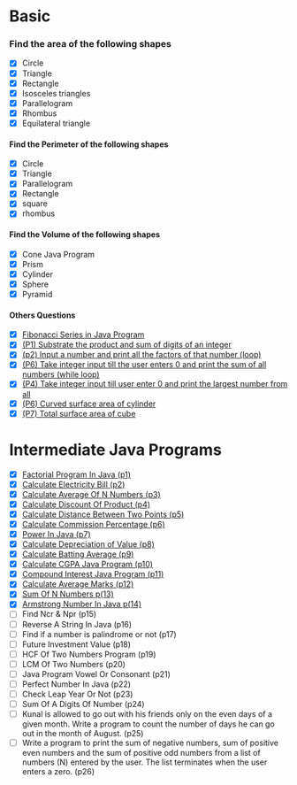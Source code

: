 # Basic
### Find the area of the following shapes 
- [x] Circle 
- [x] Triangle 
- [x] Rectangle 
- [x] Isosceles triangles 
- [x] Parallelogram
- [x] Rhombus
- [x] Equilateral triangle

#### Find the Perimeter of the following shapes 
- [x] Circle
- [x] Triangle
- [x] Parallelogram
- [x] Rectangle 
- [x] square
- [x] rhombus
   
#### Find the Volume of the following shapes 
- [x] Cone Java Program
- [x] Prism
- [x] Cylinder
- [x] Sphere
- [x] Pyramid

#### Others Questions
- [x] [Fibonacci Series in Java Program](https://github.com/karanrao-github/Java-Practice-Programs/blob/main/002%20Conditionals%20and%20Loops/Basic/004%20Other%20Questions/fibonacci.java)
- [x] [(P1) Substrate the product and sum of digits of an integer](https://github.com/karanrao-github/Java-Practice-Programs/blob/main/002%20Conditionals%20and%20Loops/Basic/004%20Other%20Questions/p1.java)
- [x] [(p2) Input a number and print all the factors of that number (loop)](https://github.com/karanrao-github/Java-Practice-Programs/blob/main/002%20Conditionals%20and%20Loops/Basic/004%20Other%20Questions/p2.java)
- [x] [(P6) Take integer input till the user enters 0 and print the sum of all numbers (while loop)](https://github.com/karanrao-github/Java-Practice-Programs/blob/main/002%20Conditionals%20and%20Loops/Basic/004%20Other%20Questions/p6.java)
- [x] [(P4) Take integer input till user enter 0 and print the largest number from all]()
- [x] [(P6) Curved surface area of cylinder]()
- [x] [(P7) Total surface area of cube]()
  
# Intermediate Java Programs  
- [x] [Factorial Program In Java  (p1)](https://github.com/karanrao-github/Java-Practice-Programs/blob/main/002%20Conditionals%20and%20Loops/Intermediate/inter_p1.java)
- [x] [Calculate Electricity Bill (p2)](https://github.com/karanrao-github/Java-Practice-Programs/blob/main/002%20Conditionals%20and%20Loops/Intermediate/inter_p2.java)
- [x] [Calculate Average Of N Numbers (p3)](https://github.com/karanrao-github/Java-Practice-Programs/blob/main/002%20Conditionals%20and%20Loops/Intermediate/inter_p3.java)
- [x] [Calculate Discount Of Product  (p4)](https://github.com/karanrao-github/Java-Practice-Programs/blob/main/002%20Conditionals%20and%20Loops/Intermediate/inter_p4.java)
- [x] [Calculate Distance Between Two Points (p5)](https://github.com/karanrao-github/Java-Practice-Programs/blob/main/002%20Conditionals%20and%20Loops/Intermediate/inter_p5.java)  
- [x] [Calculate Commission Percentage (p6)](https://github.com/karanrao-github/Java-Practice-Programs/blob/main/002%20Conditionals%20and%20Loops/Intermediate/inter_p6.java)  
- [x] [Power In Java  (p7)](https://github.com/karanrao-github/Java-Practice-Programs/blob/main/002%20Conditionals%20and%20Loops/Intermediate/inter_p7.java)
- [x] [Calculate Depreciation of Value (p8)](https://github.com/karanrao-github/Java-Practice-Programs/blob/main/002%20Conditionals%20and%20Loops/Intermediate/inter_p8.java)
- [x] [Calculate Batting Average  (p9)](https://github.com/karanrao-github/Java-Practice-Programs/blob/main/002%20Conditionals%20and%20Loops/Intermediate/inter_p9.java)
- [x] [Calculate CGPA Java Program (p10)](https://github.com/karanrao-github/Java-Practice-Programs/blob/main/002%20Conditionals%20and%20Loops/Intermediate/inter_p10.java)
- [x] [Compound Interest Java Program (p11)](https://github.com/karanrao-github/Java-Practice-Programs/blob/main/002%20Conditionals%20and%20Loops/Intermediate/inter_p11.java) 
- [x] [Calculate Average Marks  (p12)](https://github.com/karanrao-github/Java-Practice-Programs/blob/main/002%20Conditionals%20and%20Loops/Intermediate/inter_p12.java)
- [x] [Sum Of N Numbers  p(13)](https://github.com/karanrao-github/Java-Practice-Programs/blob/main/002%20Conditionals%20and%20Loops/Intermediate/inter_p13.java)
- [x] [Armstrong Number In Java p(14)](https://github.com/karanrao-github/Java-Practice-Programs/blob/main/002%20Conditionals%20and%20Loops/Intermediate/inter_p14.java) 
- [ ] Find Ncr & Npr  (p15)
- [ ] Reverse A String In Java (p16)  
- [ ] Find if a number is palindrome or not (p17)  
- [ ] Future Investment Value (p18)  
- [ ] HCF Of Two Numbers Program (p19)  
- [ ] LCM Of Two Numbers  (p20)
- [ ] Java Program Vowel Or Consonant (p21)  
- [ ] Perfect Number In Java  (p22)
- [ ] Check Leap Year Or Not  (p23)
- [ ] Sum Of A Digits Of Number  (p24)
- [ ] Kunal is allowed to go out with his friends only on the even days of a given month. Write a program to count the number of days he can go out in the month of August.  (p25)
- [ ] Write a program to print the sum of negative numbers, sum of positive even numbers and the sum of positive odd numbers from a list of numbers (N) entered by the user. The list terminates when the user enters a zero. (p26)
